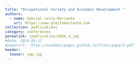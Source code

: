 ```yaml
---
title: "Occupational Variety and Economic Development "
authors:
  - name: Gabriel Leite-Mariante
    url: https://www.gleitemariante.com
collection: publications
category: conferences
permalink: /publication/2024_a_jmp
#date: 2024-02-17
#paperurl: 'http://academicpages.github.io/files/paper3.pdf'
header:
  teaser: jmp.jpg
---
```


